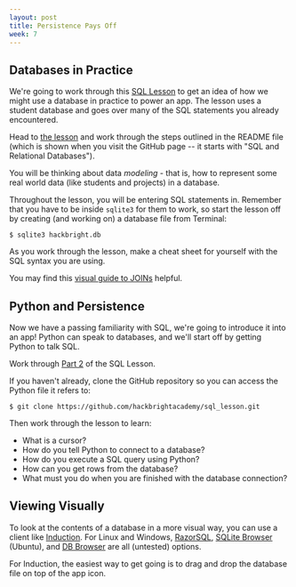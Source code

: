 ```yaml
---
layout: post
title: Persistence Pays Off
week: 7
---
```


## Databases in Practice

We're going to work through this [SQL Lesson](https://github.com/hackbrightacademy/sql_lesson) to get an idea of how we might use a database in practice to power an app. The lesson uses a student database and goes over many of the SQL statements you already encountered.

Head to [the lesson](https://github.com/hackbrightacademy/sql_lesson) and work through the steps outlined in the README file (which is shown when you visit the GitHub page -- it starts with "SQL and Relational Databases"). 

You will be thinking about data *modeling* - that is, how to represent some real world data (like students and projects) in a database.

Throughout the lesson, you will be entering SQL statements in. Remember that you have to be inside `sqlite3` for them to work, so start the lesson off by creating (and working on) a database file from Terminal:

```
$ sqlite3 hackbright.db
```

As you work through the lesson, make a cheat sheet for yourself with the SQL syntax you are using.

You may find this [visual guide to JOINs](http://blog.codinghorror.com/a-visual-explanation-of-sql-joins/) helpful.

## Python and Persistence

Now we have a passing familiarity with SQL, we're going to introduce it into an app! Python can speak to databases, and we'll start off by getting Python to talk SQL.

Work through [Part 2](https://github.com/hackbrightacademy/sql_lesson/blob/master/PART2-HB_APP.md) of the SQL Lesson.

If you haven't already, clone the GitHub repository so you can access the Python file it refers to:

```
$ git clone https://github.com/hackbrightacademy/sql_lesson.git
```

Then work through the lesson to learn:

* What is a cursor?
* How do you tell Python to connect to a database?
* How do you execute a SQL query using Python?
* How can you get rows from the database?
* What must you do when you are finished with the database connection?

## Viewing Visually

To look at the contents of a database in a more visual way, you can use a client like [Induction](http://inductionapp.com/). For Linux and Windows, [RazorSQL](http://www.razorsql.com/), [SQLite Browser](https://apps.ubuntu.com/cat/applications/sqlitebrowser/) (Ubuntu), and [DB Browser](http://sqlitebrowser.org/) are all (untested) options.

For Induction, the easiest way to get going is to drag and drop the database file on top of the app icon. 